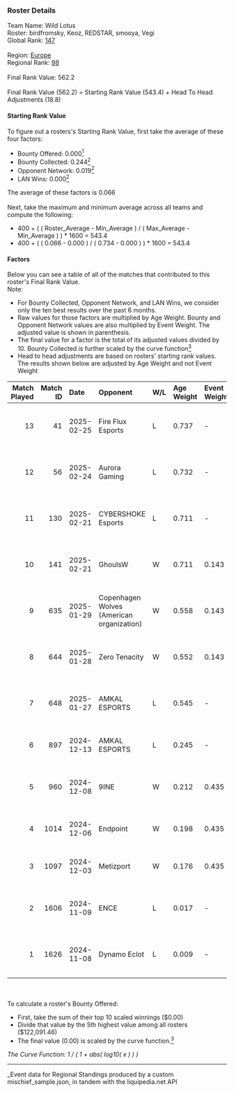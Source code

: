 ### Roster Details<br />
Team Name: Wild Lotus<br />
Roster: birdfromsky, Keoz, REDSTAR, smooya, Vegi<br />
Global Rank: [147](../../standings_global_2025_05_05.md)<br />
<br />
Region: [Europe]( ../../standings_europe_2025_05_05.md)<br />
Regional Rank: [98]( ../../standings_europe_2025_05_05.md)<br />
<br />
Final Rank Value:  562.2<br />
<br />
Final Rank Value (562.2) = Starting Rank Value (543.4) + Head To Head Adjustments (18.8)<br />

#### Starting Rank Value<br />
To figure out a rosters's Starting Rank Value, first take the average of these four factors:<br />
- Bounty Offered: 0.000[<sup>1</sup>](#table2)
- Bounty Collected: 0.244[<sup>2</sup>](#table1)
- Opponent Network: 0.019[<sup>2</sup>](#table1)
- LAN Wins: 0.000[<sup>2</sup>](#table1)

The average of these factors is 0.066<br />
<br />
Next, take the maximum and minimum average across all teams and compute the following:<br />
- 400 + ( ( Roster_Average - Min_Average ) / ( Max_Average - Min_Average ) ) * 1600 = 543.4
- 400 + ( ( 0.066 - 0.000 ) / ( 0.734 - 0.000 ) ) * 1600 = 543.4


#### Factors<br />
Below you can see a table of all of the matches that contributed to this roster's Final Rank Value.<br />
Note:<br />

- For Bounty Collected, Opponent Network, and LAN Wins, we consider only the ten best results over the past 6 months.
- Raw values for those factors are multiplied by Age Weight. Bounty and Opponent Network values are also multiplied by Event Weight. The adjusted value is shown in parenthesis.
- The final value for a factor is the total of its adjusted values divided by 10. Bounty Collected is further scaled by the curve function[<sup>3</sup>](#curveFunction)
- Head to head adjustments are based on rosters' starting rank values. The results shown below are adjusted by Age Weight and not Event Weight
<span id="table1"></span><br />


| Match Played | Match ID | Date       | Opponent                                  | W/L | Age Weight | Event Weight | Bounty Collected | Opponent Network | LAN Wins  | H2H Adj. | Roster                                        |
| -: | -: | :- | :- | :- | :- | :- | :- | :- | :- | -: | :- |
|           13 |       41 | 2025-02-25 | Fire Flux Esports                         | L   | 0.737      | -            | -                | -                | -         |    -4.68 | birdfromsky, Keoz, REDSTAR, smooya, Vegi      |
|           12 |       56 | 2025-02-24 | Aurora Gaming                             | L   | 0.732      | -            | -                | -                | -         |    -7.84 | birdfromsky, Keoz, REDSTAR, smooya, Vegi      |
|           11 |      130 | 2025-02-21 | CYBERSHOKE Esports                        | L   | 0.711      | -            | -                | -                | -         |    -4.31 | birdfromsky, Keoz, REDSTAR, smooya, Vegi      |
|           10 |      141 | 2025-02-21 | GhoulsW                                   | W   | 0.711      | 0.143        | 0.000 (0.000)    | 0.000 (0.000)    | 0 (0.000) |     6.05 | birdfromsky, Keoz, REDSTAR, smooya, Vegi      |
|            9 |      635 | 2025-01-29 | Copenhagen Wolves (American organization) | W   | 0.558      | 0.143        | 0.007 (0.001)    | 0.643 (0.051)    | 0 (0.000) |    13.24 | Keoz, REDSTAR, reiko, sinnopsyy, smooya       |
|            8 |      644 | 2025-01-28 | Zero Tenacity                             | W   | 0.552      | 0.143        | 0.011 (0.001)    | 0.380 (0.030)    | 0 (0.000) |    12.40 | Keoz, REDSTAR, reiko, sinnopsyy, smooya       |
|            7 |      648 | 2025-01-27 | AMKAL ESPORTS                             | L   | 0.545      | -            | -                | -                | -         |    -8.12 | Keoz, REDSTAR, reiko, sinnopsyy, smooya       |
|            6 |      897 | 2024-12-13 | AMKAL ESPORTS                             | L   | 0.245      | -            | -                | -                | -         |    -2.16 | hAdji, Keoz, REDSTAR, sinnopsyy, smooya       |
|            5 |      960 | 2024-12-08 | 9INE                                      | W   | 0.212      | 0.435        | 0.041 (0.004)    | 0.853 (0.078)    | 0 (0.000) |     5.56 | Keoz, REDSTAR, reiko, sinnopsyy, smooya       |
|            4 |     1014 | 2024-12-06 | Endpoint                                  | W   | 0.198      | 0.435        | 0.005 (0.000)    | 0.083 (0.007)    | 0 (0.000) |     4.34 | hAdji, Keoz, REDSTAR, sinnopsyy, smooya       |
|            3 |     1097 | 2024-12-03 | Metizport                                 | W   | 0.176      | 0.435        | 0.033 (0.002)    | 0.307 (0.023)    | 0 (0.000) |     4.49 | hAdji, Keoz, REDSTAR, sinnopsyy, smooya       |
|            2 |     1606 | 2024-11-09 | ENCE                                      | L   | 0.017      | -            | -                | -                | -         |    -0.11 | juanflatroo, Keoz, REDSTAR, sinnopsyy, smooya |
|            1 |     1626 | 2024-11-08 | Dynamo Eclot                              | L   | 0.009      | -            | -                | -                | -         |    -0.04 | juanflatroo, Keoz, REDSTAR, sinnopsyy, smooya |

<br />
<span id="table2"></span><br />
To calculate a roster's Bounty Offered:<br />

- First, take the sum of their top 10 scaled winnings ($0.00)
- Divide that value by the 5th highest value among all rosters ($122,091.46)
- The final value (0.00) is scaled by the curve function.[<sup>3</sup>](#curveFunction)

<span id="curveFunction"></span>_The Curve Function: 1 / ( 1 + abs( log10( x ) ) )_<br />

---
_Event data for Regional Standings produced by a custom mischief_sample.json, in tandem with the liquipedia.net API<br />
